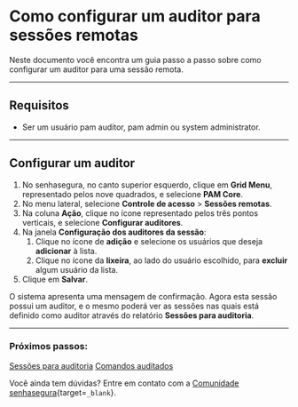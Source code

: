 # Como configurar um auditor para sessões remotas

Neste documento você encontra um guia passo a passo sobre como configurar um auditor para uma sessão remota.

---
## Requisitos

* Ser um usuário pam auditor, pam admin ou system administrator.
---

## Configurar um auditor

1. No senhasegura, no canto superior esquerdo, clique em **Grid Menu**, representado pelos nove quadrados, e selecione **PAM Core**.
2. No menu lateral, selecione **Controle de acesso** >  **Sessões remotas**.
3. Na coluna **Ação**, clique no ícone representado pelos três pontos verticais, e selecione **Configurar auditores**.
4. Na janela **Configuração dos auditores da sessão**:
    1. Clique no ícone de **adição** e selecione os usuários que deseja **adicionar** à lista.
    2. Clique no ícone da **lixeira**, ao lado do usuário escolhido, para **excluir** algum usuário da lista.
5. Clique em **Salvar**.

O sistema apresenta uma mensagem de confirmação. Agora esta sessão possui um auditor, e o mesmo poderá ver as sessões nas quais está definido como auditor através do relatório **Sessões para auditoria**.

---
### Próximos passos:
[Sessões para auditoria](/v3-33/docs/pt/pam-session-sessions-for-audit)
[Comandos auditados](/v3-33/docs/pt/pam-session-audited-commands)

Você ainda tem dúvidas? Entre em contato com a [Comunidade senhasegura](https://community.senhasegura.io/){target=`_blank`}.
